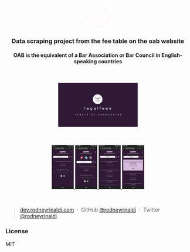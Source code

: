 <!-- START -->

<p align="center">
  <a href="#">
    <img alt="rodneyrinaldi" src="https://github.com/rodneyrinaldi/legalfees-web/blob/main/public/rr-logo-w.png" width="60" />
  </a>
</p>

<h3 align="center">
  Data scraping project from the fee table on the oab website
</h3>

<h4 align="center">OAB is the equivalent of a Bar Association or Bar Council in English-speaking countries</h5>

<br />

<p align="center">
  <a href="#">
    <img alt="rodneyrinaldi" src="https://github.com/rodneyrinaldi/legalfees-web/blob/main/public/card.png" width="220" />
  </a>
</p>

<br />

<p align="center">
  <a href="#">
    <img alt="page 1" src="https://github.com/rodneyrinaldi/legalfees-web/blob/main/public/page1.jpg" width="60" />
  </a>
  <a href="#">
    <img alt="page 2" src="https://github.com/rodneyrinaldi/legalfees-web/blob/main/public/page2.jpg" width="60" />
  </a>
  <a href="#">
    <img alt="page 3" src="https://github.com/rodneyrinaldi/legalfees-web/blob/main/public/page3.jpg" width="60" />
  </a>
  <a href="#">
    <img alt="page 4" src="https://github.com/rodneyrinaldi/legalfees-web/blob/main/public/page4.jpg" width="60" />
  </a>
</p>

<br />

> [dev.rodneyrinaldi.com](https://dev.rodneyrinaldi.com) &nbsp;&middot;&nbsp;
> GitHub [@rodneyrinaldi](https://github.com/rodneyrinaldi) &nbsp;&middot;&nbsp;
> Twitter [@rodneyrinaldi](https://twitter.com/rodneyrinaldi)

### License

MIT

<!-- END -->
